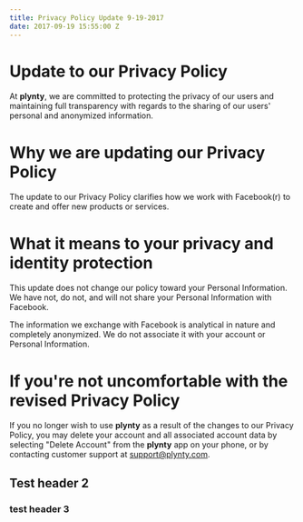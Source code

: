```yaml
---
title: Privacy Policy Update 9-19-2017
date: 2017-09-19 15:55:00 Z
---
```


# Update to our Privacy Policy
At **plynty**, we are committed to protecting the privacy of our users and maintaining full transparency with regards to the sharing of our users' personal and anonymized information. 

# Why we are updating our Privacy Policy
The update to our Privacy Policy clarifies how we work with Facebook(r) to create and offer new products or services.

# What it means to your privacy and identity protection
This update does not change our policy toward your Personal Information. We have not, do not, and will not share your Personal Information with Facebook.

The information we exchange with Facebook is analytical in nature and completely anonymized. We do not associate it with your account or Personal Information.

# If you're not uncomfortable with the revised Privacy Policy
If you no longer wish to use **plynty** as a result of the changes to our Privacy Policy, you may delete your account and all associated account data by selecting "Delete Account" from the **plynty** app on your phone, or by contacting customer support at support@plynty.com.

## Test header 2

### test header 3

